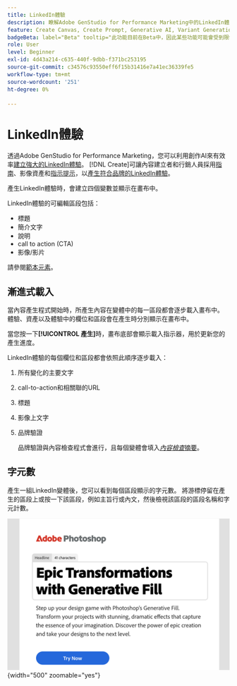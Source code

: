 ```yaml
---
title: LinkedIn體驗
description: 瞭解Adobe GenStudio for Performance Marketing中的LinkedIn體驗。
feature: Create Canvas, Create Prompt, Generative AI, Variant Generation, Content Generation
badgeBeta: label="Beta" tooltip="此功能目前在Beta中，因此某些功能可能會受到限制或有所變更。"
role: User
level: Beginner
exl-id: 4d43a214-c635-440f-9dbb-f371bc253195
source-git-commit: c34576c93550eff6f15b31416e7a41ec36339fe5
workflow-type: tm+mt
source-wordcount: '251'
ht-degree: 0%

---
```


# LinkedIn體驗

透過Adobe GenStudio for Performance Marketing，您可以利用創作AI來有效率[建立強大的LinkedIn體驗](/help/user-guide/create/create-linkedin.md)。 [!DNL Create]可讓內容建立者和行銷人員採用[指南](/help/user-guide/guidelines/overview.md)、影像資產和[指示提示](/help/user-guide/effective-prompts.md)，以[產生符合品牌的LinkedIn體驗](/help/user-guide/create/create-email-experience.md)。

產生LinkedIn體驗時，會建立四個變數並顯示在畫布中。

LinkedIn體驗的可編輯區段包括：

* 標題
* 簡介文字
* 說明
* call to action (CTA)
* 影像/影片

請參閱[範本元素](/help/user-guide/content/use-templates.md#template-elements)。

## 漸進式載入

當內容產生程式開始時，所產生內容在變體中的每一區段都會逐步載入畫布中。 體驗、資產以及體驗中的欄位和區段會在產生時分別顯示在畫布中。

當您按一下&#x200B;**[!UICONTROL 產生]**&#x200B;時，畫布底部會顯示載入指示器，用於更新您的產生進度。

LinkedIn體驗的每個欄位和區段都會依照此順序逐步載入：

1. 所有變化的主要文字
1. call-to-action和相關聯的URL
1. 標題
1. 影像上文字
1. 品牌驗證

   品牌驗證與內容檢查程式會進行，且每個變體會填入&#x200B;[_內容檢查_&#x200B;摘要](/help/user-guide/guidelines/brand-validation.md#content-check-summary)。

## 字元數

產生一組LinkedIn變體後，您可以看到每個區段顯示的字元數。 將游標停留在產生的區段上或按一下該區段，例如主旨行或內文，然後檢視該區段的區段名稱和字元計數。

![字元計數](/help/assets/character-count.png){width="500" zoomable="yes"}
